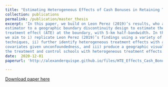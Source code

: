 ```yaml
---
title: "Estimating Heterogeneous Effects of Cash Bonuses in Retaining Teachers in Remote Peru"
collection: publications
permalink: /publication/master_thesis
excerpt: 'In this paper, we build on Leon Perez (2019)’s results, who applied a matching
estimator to a geographic boundary discontinuity design to estimate the average
treatment effect (ATE) at the boundary, with 5-km half-bandwidth. In this context,
we aim to i) replicate Leon Perez (2019)’s findings using a variety of machine learning
techniques, ii) further identify heterogeneous treatment effects with additional
covariates given unconfoundedness, and iii) produce a geographic visualization of
the treatment and control schools with heterogeneous treatment effects.'
date:  2020-12-01
paperurl: 'http://alexanderquispe.github.io/files/HTE_Effects_Cash_Bonuses_Retaining_Teachers_Peru.pdf'

---
```


[Download paper here](http://alexanderquispe.github.io/files/HTE_Effects_Cash_Bonuses_Retaining_Teachers_Peru.pdf)
